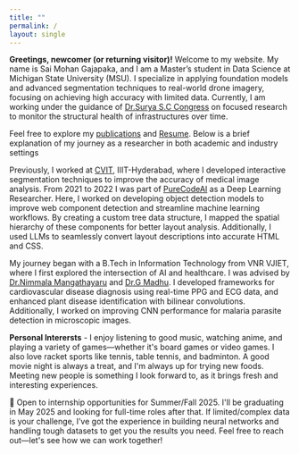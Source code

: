 ```yaml
---
title: ""
permalink: /
layout: single
---
```



**Greetings, newcomer (or returning visitor)!** Welcome to my website. My name is Sai Mohan Gajapaka, and I am a Master’s student in Data Science at Michigan State University (MSU). I specialize in applying foundation models and advanced segmentation techniques to real-world drone imagery, focusing on achieving high accuracy with limited data. Currently, I am working under the guidance of  [Dr.Surya S.C Congress](https://engineering.msu.edu/faculty/Surya-SC-Congress) on focused research to monitor the structural health of infrastructures over time.

Feel free to explore my [publications](publications) and [Resume](cv). Below is a brief explanation of my journey as a researcher in both academic and industry settings

Previously, I worked at [CVIT](http://cvit.iiit.ac.in), IIIT-Hyderabad, where I developed interactive segmentation techniques to improve the accuracy of medical image analysis. From 2021 to 2022 I was part of [PureCodeAI](https://purecode.ai) as a Deep Learning Researcher. Here, I worked on developing object detection models to improve web component detection and streamline machine learning workflows. By creating a custom tree data structure, I mapped the spatial hierarchy of these components for better layout analysis. Additionally, I used LLMs to seamlessly convert layout descriptions into accurate HTML and CSS.

My journey began with a B.Tech in Information Technology from VNR VJIET, where I first explored the intersection of AI and healthcare. I was advised by [Dr.Nimmala Mangathayaru](https://scholar.google.co.in/citations?user=djgiAekAAAAJ&hl=en) and [Dr.G Madhu](https://scholar.google.co.in/citations?hl=en&user=cOgRevQAAAAJ&view_op=list_works&sortby=pubdate). I developed frameworks for cardiovascular disease diagnosis using real-time PPG and ECG data, and enhanced plant disease identification with bilinear convolutions. Additionally, I worked on improving CNN performance for malaria parasite detection in microscopic images. 

**Personal Interersts** - 
I enjoy listening to good music, watching anime, and playing a variety of games—whether it's board games or video games. I also love racket sports like tennis, table tennis, and badminton. A good movie night is always a treat, and I'm always up for trying new foods. Meeting new people is something I look forward to, as it brings fresh and interesting experiences.

🚀 Open to internship opportunities for Summer/Fall 2025. I'll be graduating in May 2025 and looking for full-time roles after that. If limited/complex data is your challenge, I’ve got the experience in building neural networks and handling tough datasets to get you the results you need. Feel free to reach out—let's see how we can work together!

